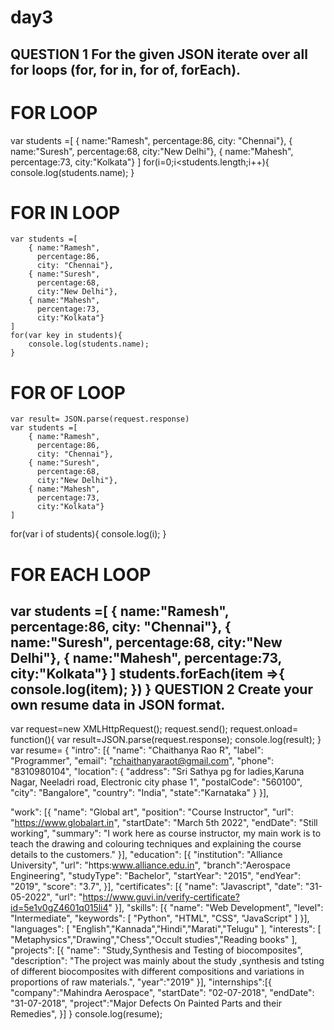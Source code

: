 # day3
QUESTION 1 For the given JSON iterate over all for loops (for, for in, for of, forEach).
----
# FOR LOOP
   var students =[
        { name:"Ramesh",
          percentage:86,
          city: "Chennai"},
        { name:"Suresh",
          percentage:68,
          city:"New Delhi"},
        { name:"Mahesh",
          percentage:73,
          city:"Kolkata"}
    ]
    for(i=0;i<students.length;i++){
        console.log(students.name);
    }
# FOR IN LOOP
    var students =[
        { name:"Ramesh",
          percentage:86,
          city: "Chennai"},
        { name:"Suresh",
          percentage:68,
          city:"New Delhi"},
        { name:"Mahesh",
          percentage:73,
          city:"Kolkata"}
    ]
    for(var key in students){
        console.log(students.name);
    }
# FOR OF LOOP
    var result= JSON.parse(request.response)
    var students =[
        { name:"Ramesh",
          percentage:86,
          city: "Chennai"},
        { name:"Suresh",
          percentage:68,
          city:"New Delhi"},
        { name:"Mahesh",
          percentage:73,
          city:"Kolkata"}
    ]
  for(var i of students){
    console.log(i);
  }
     
# FOR EACH LOOP
   var students =[
        { name:"Ramesh",
          percentage:86,
          city: "Chennai"},
        { name:"Suresh",
          percentage:68,
          city:"New Delhi"},
        { name:"Mahesh",
          percentage:73,
          city:"Kolkata"}
    ]
  students.forEach(item =>{
    console.log(item);
  })
    }
QUESTION 2  Create your own resume data in JSON format.
----
var request=new XMLHttpRequest();
request.send();
request.onload= function(){
var result=JSON.parse(request.response);
console.log(result);
}
var resume= {
  "intro": [{
    "name": "Chaithanya Rao R",
    "label": "Programmer",
    "email": "rchaithanyaraot@gmail.com",
    "phone": "8310980104",
    "location": {
      "address": "Sri Sathya pg for ladies,Karuna Nagar, Neeladri road, Electronic city phase 1",
      "postalCode": "560100",
      "city": "Bangalore",
      "country": "India",
      "state":"Karnataka"
      }
    }],

  "work": [{
    "name": "Global art",
    "position": "Course Instructor",
    "url": "https://www.globalart.in",
    "startDate": "March 5th 2022",
    "endDate": "Still working",
    "summary": "I work here as course instructor, my main work is to teach the drawing and colouring techniques and explaining the course details to the customers."
  }],
  "education": [{
    "institution": "Alliance University",
    "url": "https:www.alliance.edu.in",
    "branch":"Aerospace Engineering",
    "studyType": "Bachelor",
    "startYear": "2015",
    "endYear": "2019",
    "score": "3.7",
  }],
  "certificates": [{
    "name": "Javascript",
    "date": "31-05-2022",
    "url": "https://www.guvi.in/verify-certificate?id=5e1v0gZ4601q015li4"
  }],
  "skills": [{
    "name": "Web Development",
    "level": "Intermediate",
    "keywords": [
    "Python",
      "HTML",
      "CSS",
      "JavaScript"
    ]
  }],
  "languages": [
    "English","Kannada","Hindi","Marati","Telugu"
   ],
  "interests": [
    "Metaphysics","Drawing","Chess","Occult studies","Reading books"
   ], 
  "projects": [{
    "name": "Study,Synthesis and Testing of biocomposites",
    "description": "The project was mainly about the study ,synthesis and tsting of different biocomposites with different compositions and variations in proportions of raw materials.",
    "year":"2019"
    }],
    "internships":[{
    "company":"Mahindra Aerospace",
    "startDate": "02-07-2018",
    "endDate": "31-07-2018",
    "project":"Major Defects On Painted Parts and their Remedies",
    }]
}
console.log(resume);



